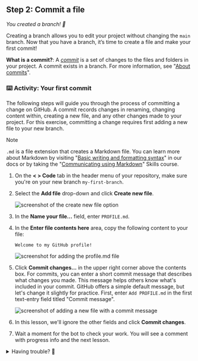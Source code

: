 ## Step 2: Commit a file

_You created a branch! :tada:_

Creating a branch allows you to edit your project without changing the `main` branch. Now that you have a branch, it’s time to create a file and make your first commit!

**What is a commit?**: A _[commit](https://docs.github.com/pull-requests/committing-changes-to-your-project/creating-and-editing-commits/about-commits)_ is a set of changes to the files and folders in your project. A commit exists in a branch. For more information, see "[About commits](https://docs.github.com/en/pull-requests/committing-changes-to-your-project/creating-and-editing-commits/about-commits)".

### :keyboard: Activity: Your first commit

The following steps will guide you through the process of committing a change on GitHub. A commit records changes in renaming, changing content within, creating a new file, and any other changes made to your project. For this exercise, committing a change requires first adding a new file to your new branch.

> [!NOTE]
> `.md` is a file extension that creates a Markdown file. You can learn more about Markdown by visiting "[Basic writing and formatting syntax](https://docs.github.com/en/get-started/writing-on-github/getting-started-with-writing-and-formatting-on-github/basic-writing-and-formatting-syntax)" in our docs or by taking the "[Communicating using Markdown](https://github.com/skills/communicate-using-markdown)" Skills course.

1. On the **< > Code** tab in the header menu of your repository, make sure you're on your new branch `my-first-branch`.

2. Select the **Add file** drop-down and click **Create new file**.

   ![screenshot of the create new file option](https://github.com/user-attachments/assets/cfb062cd-be60-4f12-948c-0946a6fe01da)

3. In the **Name your file...** field, enter `PROFILE.md`.

4. In the **Enter file contents here** area, copy the following content to your file:

   ```
   Welcome to my GitHub profile!
   ```

   ![screenshot for adding the profile.md file](https://github.com/user-attachments/assets/e00540be-4334-4d0d-adc2-9893b5477a91)

5. Click **Commit changes...** in the upper right corner above the contents box. For commits, you can enter a short commit message that describes what changes you made. This message helps others know what's included in your commit. GitHub offers a simple default message, but let's change it slightly for practice. First, enter `Add PROFILE.md` in the first text-entry field titled "Commit message".

   ![screenshot of adding a new file with a commit message](https://github.com/user-attachments/assets/6ab299ce-8039-4734-a707-d7c3cd7077a0)

6. In this lesson, we'll ignore the other fields and click **Commit changes**.

7. Wait a moment for the bot to check your work. You will see a comment with progress info and the next lesson.

<details>
<summary>Having trouble? 🤷</summary><br/>

If you don't get feedback, here are some things to check:
- Make sure you are on the `my-first-branch` branch.
- Ensure the `PROFILE.md` file is created and in the root folder.

</details>
